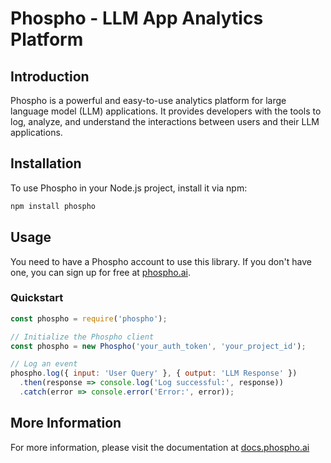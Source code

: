 # Phospho - LLM App Analytics Platform

## Introduction
Phospho is a powerful and easy-to-use analytics platform for large language model (LLM) applications. It provides developers with the tools to log, analyze, and understand the interactions between users and their LLM applications.

## Installation
To use Phospho in your Node.js project, install it via npm:

```bash
npm install phospho
```


## Usage

You need to have a Phospho account to use this library. If you don't have one, you can sign up for free at [phospho.ai](https://phospho.ai).

### Quickstart

```javascript
const phospho = require('phospho');

// Initialize the Phospho client
const phospho = new Phospho('your_auth_token', 'your_project_id');

// Log an event
phospho.log({ input: 'User Query' }, { output: 'LLM Response' })
  .then(response => console.log('Log successful:', response))
  .catch(error => console.error('Error:', error));
```

## More Information

For more information, please visit the documentation at [docs.phospho.ai](https://docs.phospho.ai)